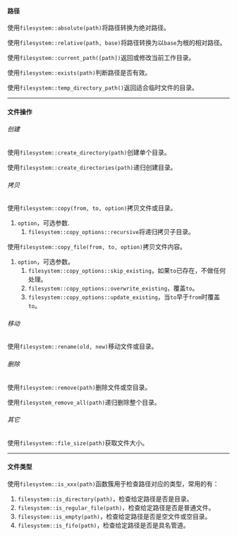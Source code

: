 #### 路径

使用`filesystem::absolute(path)`将路径转换为绝对路径。

使用`filesystem::relative(path, base)`将路径转换为以`base`为根的相对路径。

使用`filesystem::current_path([path])`返回或修改当前工作目录。

使用`filesystem::exists(path)`判断路径是否有效。

使用`filesystem::temp_directory_path()`返回适合临时文件的目录。

---

#### 文件操作

###### 创建

使用`filesystem::create_directory(path)`创建单个目录。

使用`filesystem::create_directories(path)`递归创建目录。

###### 拷贝

使用`filesystem::copy(from, to, option)`拷贝文件或目录。

1. `option`，可选参数.
   1. `filesystem::copy_options::recursive`将递归拷贝子目录。

使用`filesystem::copy_file(from, to, option)`拷贝文件内容。

1. `option`，可选参数。
   1. `filesystem::copy_options::skip_existing`，如果`to`已存在，不做任何处理。
   2. `filesystem::copy_options::overwrite_existing`，覆盖`to`。
   3. `filesystem::copy_options::update_existing`，当`to`早于`from`时覆盖`to`。

###### 移动

使用`filesystem::rename(old, new)`移动文件或目录。

###### 删除

使用`filesystem::remove(path)`删除文件或空目录。

使用`filesystem_remove_all(path)`递归删除整个目录。

###### 其它

使用`filesystem::file_size(path)`获取文件大小。

---

#### 文件类型

使用`filesystem::is_xxx(path)`函数簇用于检查路径对应的类型，常用的有：

1. `filesystem::is_directory(path)`，检查给定路径是否是目录。
2. `filesystem::is_regular_file(path)`，检查给定路径是否是普通文件。
3. `filesystem::is_empty(path)`，检查给定路径是否是空文件或空目录。
4. `filesystem::is_fifo(path)`，检查给定路径是否是具名管道。


